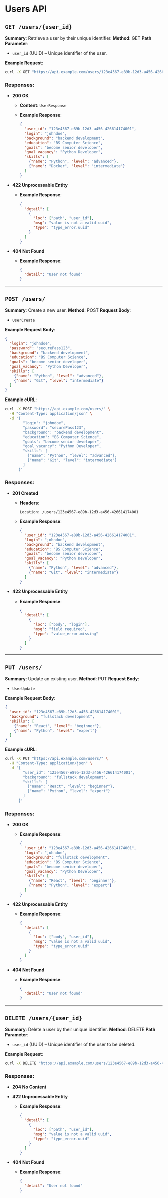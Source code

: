 # Users API

## `GET /users/{user_id}`

**Summary**: Retrieve a user by their unique identifier.
**Method**: GET
**Path Parameter**:

* `user_id` (UUID) – Unique identifier of the user.

**Example Request**:

```bash
curl -X GET "https://api.example.com/users/123e4567-e89b-12d3-a456-426614174001"
```

### Responses:

* **200 OK**

  * **Content**: `UserResponse`
  * **Example Response**:

    ```json
    {
      "user_id": "123e4567-e89b-12d3-a456-426614174001",
      "login": "johndoe",
      "background": "backend development",
      "education": "BS Computer Science",
      "goals": "become senior developer",
      "goal_vacancy": "Python Developer",
      "skills": [
        {"name": "Python", "level": "advanced"},
        {"name": "Docker", "level": "intermediate"}
      ]
    }
    ```
* **422 Unprocessable Entity**

  * **Example Response**:

    ```json
    {
      "detail": [
        {
          "loc": ["path", "user_id"],
          "msg": "value is not a valid uuid",
          "type": "type_error.uuid"
        }
      ]
    }
    ```
* **404 Not Found**

  * **Example Response**:

    ```json
    {
      "detail": "User not found"
    }
    ```

---

## `POST /users/`

**Summary**: Create a new user.
**Method**: POST
**Request Body**:

* `UserCreate`

**Example Request Body**:

```json
{
  "login": "johndoe",
  "password": "securePass123",
  "background": "backend development",
  "education": "BS Computer Science",
  "goals": "become senior developer",
  "goal_vacancy": "Python Developer",
  "skills": [
    {"name": "Python", "level": "advanced"},
    {"name": "Git", "level": "intermediate"}
  ]
}
```

**Example cURL**:

```bash
curl -X POST "https://api.example.com/users/" \
  -H "Content-Type: application/json" \
  -d '{
        "login": "johndoe",
        "password": "securePass123",
        "background": "backend development",
        "education": "BS Computer Science",
        "goals": "become senior developer",
        "goal_vacancy": "Python Developer",
        "skills": [
          {"name": "Python", "level": "advanced"},
          {"name": "Git", "level": "intermediate"}
        ]
      }'
```

### Responses:

* **201 Created**

  * **Headers**:

    ```http
    Location: /users/123e4567-e89b-12d3-a456-426614174001
    ```
  * **Example Response**:

    ```json
    {
      "user_id": "123e4567-e89b-12d3-a456-426614174001",
      "login": "johndoe",
      "background": "backend development",
      "education": "BS Computer Science",
      "goals": "become senior developer",
      "goal_vacancy": "Python Developer",
      "skills": [
        {"name": "Python", "level": "advanced"},
        {"name": "Git", "level": "intermediate"}
      ]
    }
    ```
* **422 Unprocessable Entity**

  * **Example Response**:

    ```json
    {
      "detail": [
        {
          "loc": ["body", "login"],
          "msg": "field required",
          "type": "value_error.missing"
        }
      ]
    }
    ```

---

## `PUT /users/`

**Summary**: Update an existing user.
**Method**: PUT
**Request Body**:

* `UserUpdate`

**Example Request Body**:

```json
{
  "user_id": "123e4567-e89b-12d3-a456-426614174001",
  "background": "fullstack development",
  "skills": [
    {"name": "React", "level": "beginner"},
    {"name": "Python", "level": "expert"}
  ]
}
```

**Example cURL**:

```bash
curl -X PUT "https://api.example.com/users/" \
  -H "Content-Type: application/json" \
  -d '{
        "user_id": "123e4567-e89b-12d3-a456-426614174001",
        "background": "fullstack development",
        "skills": [
          {"name": "React", "level": "beginner"},
          {"name": "Python", "level": "expert"}
        ]
      }'
```

### Responses:

* **200 OK**

  * **Example Response**:

    ```json
    {
      "user_id": "123e4567-e89b-12d3-a456-426614174001",
      "login": "johndoe",
      "background": "fullstack development",
      "education": "BS Computer Science",
      "goals": "become senior developer",
      "goal_vacancy": "Python Developer",
      "skills": [
        {"name": "React", "level": "beginner"},
        {"name": "Python", "level": "expert"}
      ]
    }
    ```
* **422 Unprocessable Entity**

  * **Example Response**:

    ```json
    {
      "detail": [
        {
          "loc": ["body", "user_id"],
          "msg": "value is not a valid uuid",
          "type": "type_error.uuid"
        }
      ]
    }
    ```
* **404 Not Found**

  * **Example Response**:

    ```json
    {
      "detail": "User not found"
    }
    ```

---

## `DELETE /users/{user_id}`

**Summary**: Delete a user by their unique identifier.
**Method**: DELETE
**Path Parameter**:

* `user_id` (UUID) – Unique identifier of the user to be deleted.

**Example Request**:

```bash
curl -X DELETE "https://api.example.com/users/123e4567-e89b-12d3-a456-426614174001"
```

### Responses:

* **204 No Content**
* **422 Unprocessable Entity**

  * **Example Response**:

    ```json
    {
      "detail": [
        {
          "loc": ["path", "user_id"],
          "msg": "value is not a valid uuid",
          "type": "type_error.uuid"
        }
      ]
    }
    ```
* **404 Not Found**

  * **Example Response**:

    ```json
    {
      "detail": "User not found"
    }
    ```
